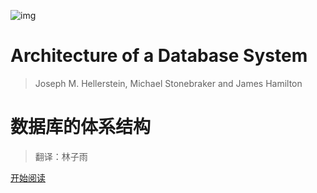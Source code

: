 ![img](http://dblab.xmu.edu.cn/wp-content/uploads/old/images/now.jpg)

# Architecture of a Database System

> Joseph M. Hellerstein, Michael Stonebraker and James Hamilton

# 数据库的体系结构

> 翻译：林子雨

[开始阅读](ch0.md)